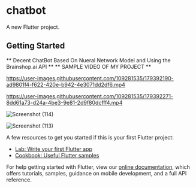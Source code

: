 # chatbot

A new Flutter project.

## Getting Started
** Decent ChatBot Based On Nueral Network Model and Using the Brainshop.ai API **
** SAMPLE VIDEO OF MY PROJECT **

https://user-images.githubusercontent.com/109281535/179392190-ad9801f4-f622-420e-b942-4e3071dd2df6.mp4


https://user-images.githubusercontent.com/109281535/179392271-8dd61a73-d24a-4be3-9e81-2d9f80dcfff4.mp4

![Screenshot (114)](https://user-images.githubusercontent.com/109281535/179391393-83d2b3ea-73ba-4865-abe6-80f3dead468c.png)

![Screenshot (113)](https://user-images.githubusercontent.com/109281535/179391400-89a36956-701e-4633-aad5-297855fd4351.png)

A few resources to get you started if this is your first Flutter project:

- [Lab: Write your first Flutter app](https://flutter.dev/docs/get-started/codelab)
- [Cookbook: Useful Flutter samples](https://flutter.dev/docs/cookbook)

For help getting started with Flutter, view our
[online documentation](https://flutter.dev/docs), which offers tutorials,
samples, guidance on mobile development, and a full API reference.
